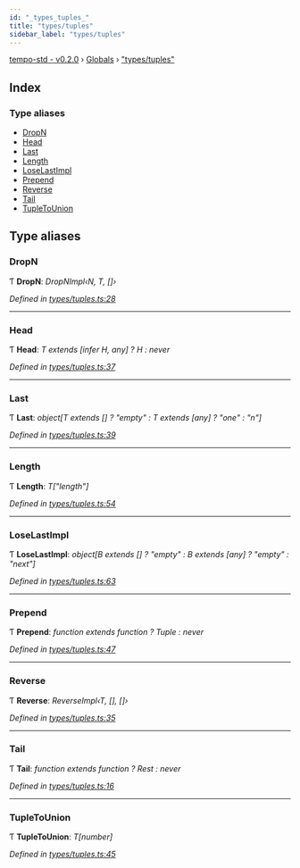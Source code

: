 ```yaml
---
id: "_types_tuples_"
title: "types/tuples"
sidebar_label: "types/tuples"
---
```


[tempo-std - v0.2.0](../index.md) › [Globals](../globals.md) › ["types/tuples"](_types_tuples_.md)

## Index

### Type aliases

* [DropN](_types_tuples_.md#dropn)
* [Head](_types_tuples_.md#head)
* [Last](_types_tuples_.md#last)
* [Length](_types_tuples_.md#length)
* [LoseLastImpl](_types_tuples_.md#loselastimpl)
* [Prepend](_types_tuples_.md#prepend)
* [Reverse](_types_tuples_.md#reverse)
* [Tail](_types_tuples_.md#tail)
* [TupleToUnion](_types_tuples_.md#tupletounion)

## Type aliases

###  DropN

Ƭ **DropN**: *DropNImpl‹N, T, []›*

*Defined in [types/tuples.ts:28](https://github.com/fponticelli/tempo/blob/master/std/src/types/tuples.ts#L28)*

___

###  Head

Ƭ **Head**: *T extends [infer H, any] ? H : never*

*Defined in [types/tuples.ts:37](https://github.com/fponticelli/tempo/blob/master/std/src/types/tuples.ts#L37)*

___

###  Last

Ƭ **Last**: *object[T extends [] ? "empty" : T extends [any] ? "one" : "n"]*

*Defined in [types/tuples.ts:39](https://github.com/fponticelli/tempo/blob/master/std/src/types/tuples.ts#L39)*

___

###  Length

Ƭ **Length**: *T["length"]*

*Defined in [types/tuples.ts:54](https://github.com/fponticelli/tempo/blob/master/std/src/types/tuples.ts#L54)*

___

###  LoseLastImpl

Ƭ **LoseLastImpl**: *object[B extends [] ? "empty" : B extends [any] ? "empty" : "next"]*

*Defined in [types/tuples.ts:63](https://github.com/fponticelli/tempo/blob/master/std/src/types/tuples.ts#L63)*

___

###  Prepend

Ƭ **Prepend**: *function extends function ? Tuple : never*

*Defined in [types/tuples.ts:47](https://github.com/fponticelli/tempo/blob/master/std/src/types/tuples.ts#L47)*

___

###  Reverse

Ƭ **Reverse**: *ReverseImpl‹T, [], []›*

*Defined in [types/tuples.ts:35](https://github.com/fponticelli/tempo/blob/master/std/src/types/tuples.ts#L35)*

___

###  Tail

Ƭ **Tail**: *function extends function ? Rest : never*

*Defined in [types/tuples.ts:16](https://github.com/fponticelli/tempo/blob/master/std/src/types/tuples.ts#L16)*

___

###  TupleToUnion

Ƭ **TupleToUnion**: *T[number]*

*Defined in [types/tuples.ts:45](https://github.com/fponticelli/tempo/blob/master/std/src/types/tuples.ts#L45)*
